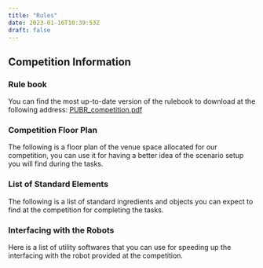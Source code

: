 ```yaml
---
title: "Rules"
date: 2023-01-16T10:39:53Z
draft: false
---
```



## Competition Information

### Rule book
You can find the most up-to-date version of the rulebook to download at the following address: [PUBR_competition.pdf](/PUBRWebsite/documents/PUBR_competition.pdf)

### Competition Floor Plan
The following is a floor plan of the venue space allocated for our competition, you can use it for having a better idea of the scenario setup you will find during the tasks.


### List of Standard Elements

The following is a list of standard ingredients and objects you can expect to find at the competition for completing the tasks.


### Interfacing with the Robots
Here is a list of utility softwares that you can use for speeding up the interfacing with the robot provided at the competition. 